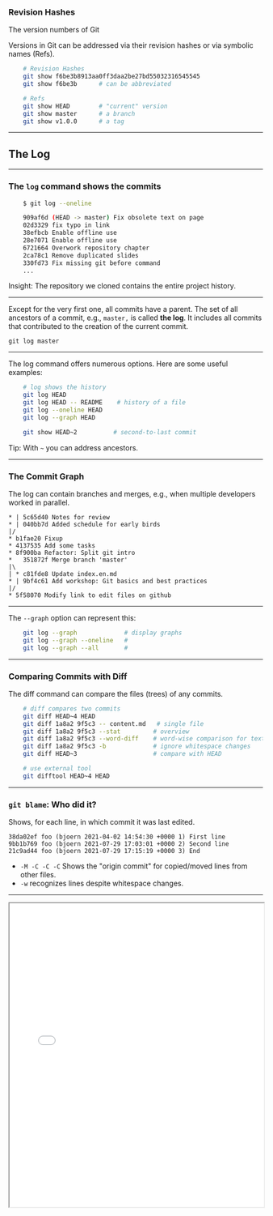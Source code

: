 ### Revision Hashes

The version numbers of Git

Versions in Git can be addressed via their revision hashes
or via symbolic names (Refs).

```bash
    # Revision Hashes
    git show f6be3b8913aa0ff3daa2be27bd55032316545545
    git show f6be3b      # can be abbreviated

    # Refs
    git show HEAD        # "current" version
    git show master      # a branch
    git show v1.0.0      # a tag
```

---

## The Log

---

### The `log` command shows the commits

```bash
    $ git log --oneline

    909af6d (HEAD -> master) Fix obsolete text on page
    02d3329 fix typo in link
    38efbcb Enable offline use
    28e7071 Enable offline use
    6721664 Overwork repository chapter
    2ca78c1 Remove duplicated slides
    330fd73 Fix missing git before command
    ...
```
Insight: The repository we cloned contains the entire project history.

---

Except for the very first one, all commits have a parent.
The set of all ancestors of a commit, e.g., `master,` is called **the log**.
It includes all commits that contributed to the creation of the current commit.

`git log master`

---

The log command offers numerous options. Here are some useful examples:

```bash
    # log shows the history
    git log HEAD
    git log HEAD -- README    # history of a file
    git log --oneline HEAD
    git log --graph HEAD

    git show HEAD~2          # second-to-last commit
```

Tip: With `~` you can address ancestors.

---

### The Commit Graph

The log can contain branches and merges,
e.g., when multiple developers worked in parallel.

```
* | 5c65d40 Notes for review
* | 040bb7d Added schedule for early birds
|/  
* b1fae20 Fixup
* 4137535 Add some tasks
* 8f900ba Refactor: Split git intro 
*   351872f Merge branch 'master' 
|\  
| * c81fde8 Update index.en.md
* | 9bf4c61 Add workshop: Git basics and best practices
|/  
* 5f58070 Modify link to edit files on github
```

---

The `--graph` option can represent this:

```bash
    git log --graph             # display graphs
    git log --graph --oneline   #  
    git log --graph --all       #

```

---

### Comparing Commits with Diff

The diff command can compare the files (trees) of any commits.

```bash
    # diff compares two commits
    git diff HEAD~4 HEAD
    git diff 1a8a2 9f5c3 -- content.md   # single file
    git diff 1a8a2 9f5c3 --stat         # overview
    git diff 1a8a2 9f5c3 --word-diff    # word-wise comparison for texts
    git diff 1a8a2 9f5c3 -b             # ignore whitespace changes
    git diff HEAD~3                     # compare with HEAD

    # use external tool
    git difftool HEAD~4 HEAD
```

---

### `git blame`: Who did it?

Shows, for each line, in which commit it was last edited.

```
38da02ef foo (bjoern 2021-04-02 14:54:30 +0000 1) First line
9bb1b769 foo (bjoern 2021-07-29 17:03:01 +0000 2) Second line
21c9ad44 foo (bjoern 2021-07-29 17:15:19 +0000 3) End
```

 * `-M -C -C -C` Shows the "origin commit" for copied/moved lines from other files. 
 * `-w` recognizes lines despite whitespace changes.

---

<iframe src="markdown-git-uebungen/aufgabe-repository-log.html" width="100%" height="600px" ></iframe>



